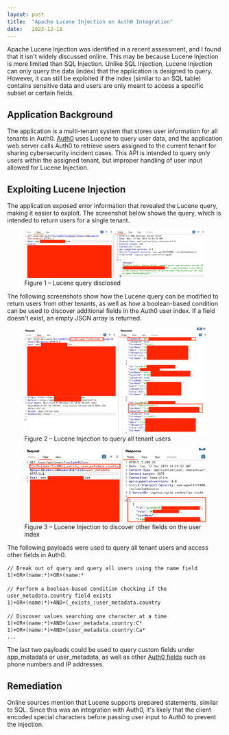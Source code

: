 ```yaml
---
layout: post
title:  "Apache Lucene Injection on Auth0 Integration"
date:   2023-12-18
---
```


Apache Lucene Injection was identified in a recent assessment, and I found that it isn't widely discussed online. This may be because Lucene Injection is more limited than SQL Injection. Unlike SQL Injection, Lucene Injection can only query the data (index) that the application is designed to query. However, it can still be exploited if the index (similar to an SQL table) contains sensitive data and users are only meant to access a specific subset or certain fields.

## Application Background
The application is a multi-tenant system that stores user information for all tenants in Auth0. [Auth0](https://auth0.com/docs/manage-users/user-search) uses Lucene to query user data, and the application web server calls Auth0 to retrieve users assigned to the current tenant for sharing cybersecurity incident cases. This API is intended to query only users within the assigned tenant, but improper handling of user input allowed for Lucene Injection.

## Exploiting Lucene Injection
The application exposed error information that revealed the Lucene query, making it easier to exploit. The screenshot below shows the query, which is intended to return users for a single tenant.

<figure>
  <img src="/assets/img/2023/apache-lucene-auth0-query-injection-1.png">
  <figcaption>Figure 1 – Lucene query disclosed</figcaption>
</figure>  

The following screenshots show how the Lucene query can be modified to return users from other tenants, as well as how a boolean-based condition can be used to discover additional fields in the Auth0 user index. If a field doesn't exist, an empty JSON array is returned.

<figure>
  <img src="/assets/img/2023/apache-lucene-auth0-query-injection-2.png">
  <figcaption>Figure 2 – Lucene Injection to query all tenant users</figcaption>
</figure>  

<figure>
  <img src="/assets/img/2023/column-exists.png">
  <figcaption>Figure 3 – Lucene Injection to discover other fields on the user index</figcaption>
</figure>  

The following payloads were used to query all tenant users and access other fields in Auth0.

```
// Break out of query and query all users using the name field
1)+OR+(name:*)+OR+(name:*

// Perform a boolean-based condition checking if the user_metadata.country field exists
1)+OR+(name:*)+AND+(_exists_:user_metadata.country

// Discover values searching one character at a time
1)+OR+(name:*)+AND+(user_metadata.country:C*
1)+OR+(name:*)+AND+(user_metadata.country:Ca*
...
```

The last two payloads could be used to query custom fields under app_metadata or user_metadata, as well as other [Auth0 fields](https://auth0.com/docs/manage-users/user-accounts/user-profiles/user-profile-structure) such as phone numbers and IP addresses.

## Remediation
Online sources mention that Lucene supports prepared statements, similar to SQL. Since this was an integration with Auth0, it's likely that the client encoded special characters before passing user input to Auth0 to prevent the injection.
